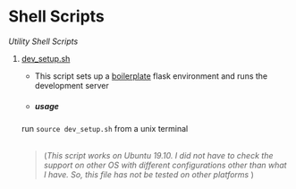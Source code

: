 # Shell Scripts

<em>Utility Shell Scripts</em>

1. [dev_setup.sh](https://github.com/Avarsa/shell_scripts/blob/master/dev_setup.sh)
    * This script sets up a [boilerplate](https://github.com/Avarsa/dev_boilerplate) flask environment and runs the development server
    
    * <h5>usage</h5>
    run `source dev_setup.sh` from a unix terminal <br><br>
    > (<em>This script works on Ubuntu 19.10. I did not have to check the support on other OS with different configurations other than what I have. So, this file has not be tested on other platforms </em>)
    
